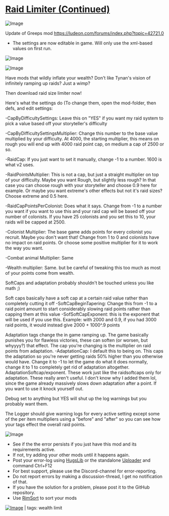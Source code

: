 # [Raid Limiter (Continued)](https://steamcommunity.com/sharedfiles/filedetails/?id=2373405081)

![Image](https://i.imgur.com/buuPQel.png)

Update of Greeps mod
https://ludeon.com/forums/index.php?topic=42721.0

- The settings are now editable in game. Will only use the xml-based values on first run.

![Image](https://i.imgur.com/pufA0kM.png)
	
![Image](https://i.imgur.com/Z4GOv8H.png)

Have mods that wildly inflate your wealth?
Don't like Tynan's vision of infinitely ramping up raids?
Just a wimp?

Then download raid size limiter now! 

Here's what the settings do (To change them, open the mod-folder, then defs, and edit settings:

-CapByDifficultySettings: Leave this on "YES" if you want my raid system to pick a value based off your storyteller's difficulty

-CapByDifficultySettingsMultiplier: Change this number to the base value multiplied by your difficulty.  At 4000, the starting multiplier, this means on rough you will end up with 4000 raid point cap, on medium a cap of 2500 or so.

-RaidCap: If you just want to set it manually, change -1 to a number.  1600 is what v2 uses.

-RaidPointsMultiplier:  This is not a cap, but just a straight multiplier on top of your difficulty.  Maybe you want Rough, but slightly less rough?  In that case you can choose rough with your storyteller and choose 0.9 here for example.  Or maybe you want extreme's other effects but not it's raid sizes?  Choose extreme and 0.5 here.

-RaidCapPointsPerColonist: Does what it says.  Change from -1 to a number you want if you want to use this and your raid cap will be based off your number of colonists.  If you have 25 colonists and you set this to 10, your raids will be capped at 2500.

-Colonist Multiplier:  The base game adds points for every colonist you recruit.  Maybe you don't want that!  Change from 1 to 0 and colonists have no impact on raid points.  Or choose some positive multiplier for it to work the way you want.

-Combat animal Multiplier: Same

-Wealth multiplier: Same.  but be careful of tweaking this too much as most of your points come from wealth.

SoftCaps and adaptation probably shouldn't be touched unless you like math ;)

Soft caps basically have a soft cap at a certain raid value rather than completely cutting it off
-SoftCapBeginTapering:  Change this from -1 to a raid point amount to start considerably slowing raid points rather than capping them at this value
-SofSoftCapExponent: this is the exponent that will be used if you use this. 
Example: with 2000 and 0.9, if you had 3000 raid points, it would instead give 2000 + 1000^.9 points

Adaptation tags change the in game ramping up.  The game basically punishes you for flawless victories, these can soften (or worsen, but whyyyy?) that effect.  The cap you're changing is the multiplier on raid points from adaptation.
-AdaptationCap: I default this to being on.  This caps the adaptation so you're never getting raids 50% higher than you otherwise would have.  Change it to -1 to let the game do what it does normally, change it to 1 to completely get rid of adaptation altogether.
AdaptationSoftcap/exponent.  These work just like the raidsoftcaps only for adaptation.  These really aren't useful.  I don't know why I added them lol, since the game already massively slows down adaptation after a point.  If you want to use it knock yourself out.

Debug set to anything but YES will shut up the log warnings but you probably want them.

The Logger should give warning logs for every active setting except some of the per item multipliers using a "before" and "after" so you can see how your tags effect the overall raid points.

![Image](https://i.imgur.com/PwoNOj4.png)



-  See if the the error persists if you just have this mod and its requirements active.
-  If not, try adding your other mods until it happens again.
-  Post your error-log using [HugsLib](https://steamcommunity.com/workshop/filedetails/?id=818773962) or the standalone [Uploader](https://steamcommunity.com/sharedfiles/filedetails/?id=2873415404) and command Ctrl+F12
-  For best support, please use the Discord-channel for error-reporting.
-  Do not report errors by making a discussion-thread, I get no notification of that.
-  If you have the solution for a problem, please post it to the GitHub repository.
-  Use [RimSort](https://github.com/RimSort/RimSort/releases/latest) to sort your mods

 

[![Image](https://img.shields.io/github/v/release/emipa606/RaidLimiter?label=latest%20version&style=plastic&color=9f1111&labelColor=black)](https://steamcommunity.com/sharedfiles/filedetails/changelog/2373405081) | tags:  wealth limit
